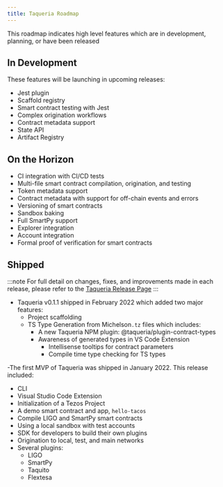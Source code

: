 ```yaml
---
title: Taqueria Roadmap
---
```


 This roadmap indicates high level features which are in development, planning, or have been released

## In Development

These features will be launching in upcoming releases:
- Jest plugin
- Scaffold registry
- Smart contract testing with Jest
- Complex origination workflows 
- Contract metadata support
- State API
- Artifact Registry

## On the Horizon
- CI integration with CI/CD tests
- Multi-file smart contract compilation, origination, and testing
- Token metadata support
- Contract metadata with support for off-chain events and errors
- Versioning of smart contracts
- Sandbox baking
- Full SmartPy support
- Explorer integration
- Account integration
- Formal proof of verification for smart contracts

## Shipped

:::note
For full detail on changes, fixes, and improvements made in each release, please refer to the [Taqueria Release Page](https://github.com/ecadlabs/taqueria/releases)
:::

- Taqueria v0.1.1 shipped in February 2022 which added two major features:
  - Project scaffolding
  - TS Type Generation from Michelson`.tz` files which includes:
    - A new Taqueria NPM plugin: @taqueria/plugin-contract-types
    - Awareness of generated types in VS Code Extension
      - Intellisense tooltips for contract parameters
      - Compile time type checking for TS types 



-The first MVP of Taqueria was shipped in January 2022. This release included:
  - CLI
  - Visual Studio Code Extension
  - Initialization of a Tezos Project
  - A demo smart contract and app, `hello-tacos`
  - Compile LIGO and SmartPy smart contracts
  - Using a local sandbox with test accounts
  - SDK for developers to build their own plugins
  - Origination to local, test, and main networks
  - Several plugins:
    - LIGO
    - SmartPy
    - Taquito
    - Flextesa
